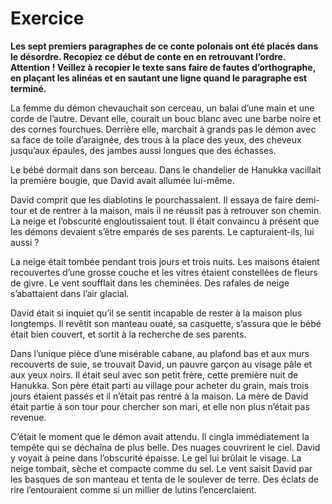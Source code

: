 # Exercice
 
**Les sept premiers paragraphes de ce conte polonais ont été placés dans le désordre. Recopiez ce début de conte en en retrouvant l’ordre.**
**Attention ! Veillez à recopier le texte sans faire de fautes d’orthographe, en plaçant les alinéas et en sautant une ligne quand le paragraphe est terminé.**  
 
La femme du démon chevauchait son cerceau, un balai d’une main et une corde de l’autre. Devant elle, courait un bouc blanc avec une barbe noire et des cornes fourchues. Derrière elle, marchait à grands pas le démon avec sa face de toile d’araignée, des trous à la place des yeux, des cheveux jusqu’aux épaules, des jambes aussi longues que des échasses.
 
Le bébé dormait dans son berceau. Dans le chandelier de Hanukka vacillait la première bougie, que David avait allumée lui-même.
 
David comprit que les diablotins le pourchassaient. Il essaya de faire demi-tour et de rentrer à la maison, mais il ne réussit pas à retrouver son chemin. La neige et l’obscurité engloutissaient tout. Il était convaincu à présent que les démons devaient s’être emparés de ses parents. Le capturaient-ils, lui aussi ?
 
La neige était tombée pendant trois jours et trois nuits. Les maisons étaient recouvertes d’une grosse couche et les vitres étaient constellées de fleurs de givre. Le vent soufflait dans les cheminées. Des rafales de neige s’abattaient dans l’air glacial.
 
David était si inquiet qu’il se sentit incapable de rester à la maison plus longtemps. Il revêtit son manteau ouaté, sa casquette, s’assura que le bébé était bien couvert, et sortit à la recherche de ses parents.
 
Dans l’unique pièce d’une misérable cabane, au plafond bas et aux murs recouverts de suie, se trouvait David, un pauvre garçon au visage pâle et aux yeux noirs. Il était seul avec son petit frère, cette première nuit de Hanukka. Son père était parti au village pour acheter du grain, mais trois jours étaient passés et il n’était pas rentré à la maison. La mère de David était partie à son tour pour chercher son mari, et elle non plus n’était pas revenue.
 
C’était le moment que le démon avait attendu. Il cingla immédiatement la tempête qui se déchaîna de plus belle. Des nuages couvrirent le ciel. David y voyait à peine dans l’obscurité épaisse. Le gel lui brûlait le visage. La neige tombait, sèche et compacte comme du sel. Le vent saisit David par les basques de son manteau et tenta de le soulever de terre. Des éclats de rire l’entouraient comme si un millier de lutins l’encerclaient.
 